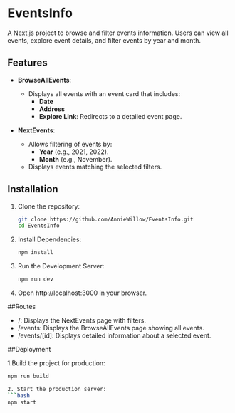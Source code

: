 # EventsInfo

A Next.js project to browse and filter events information. Users can view all events, explore event details, and filter events by year and month.

## Features

- **BrowseAllEvents**:
  - Displays all events with an event card that includes:
    - **Date**
    - **Address**
    - **Explore Link**: Redirects to a detailed event page.
  
- **NextEvents**:
  - Allows filtering of events by:
    - **Year** (e.g., 2021, 2022).
    - **Month** (e.g., November).
  - Displays events matching the selected filters.

## Installation

1. Clone the repository:

   ```bash
   git clone https://github.com/AnnieWillow/EventsInfo.git
   cd EventsInfo

2. Install Dependencies:
   ```bash
   npm install

3. Run the Development Server:
   ```bash
   npm run dev

4. Open http://localhost:3000 in your browser.

##Routes

- /: Displays the NextEvents page with filters.
- /events: Displays the BrowseAllEvents page showing all events.
- /events/[id]: Displays detailed information about a selected event.

##Deployment

1.Build the project for production:
 ```bash
 npm run build

2. Start the production server:
 ```bash
 npm start




